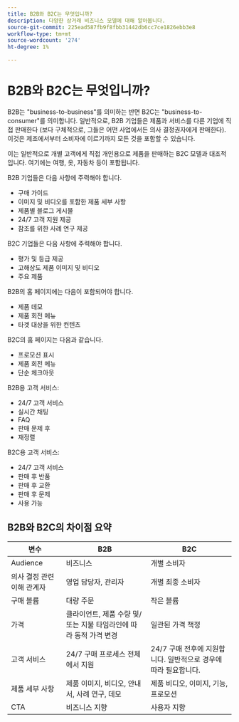 ```yaml
---
title: B2B와 B2C는 무엇입니까?
description: 다양한 상거래 비즈니스 모델에 대해 알아봅니다.
source-git-commit: 225ead587fb9f8fbb31442db6cc7ce1826ebb3e8
workflow-type: tm+mt
source-wordcount: '274'
ht-degree: 1%

---
```



# B2B와 B2C는 무엇입니까?

B2B는 &quot;business-to-business&quot;를 의미하는 반면 B2C는 &quot;business-to-consumer&quot;를 의미합니다. 일반적으로, B2B 기업들은 제품과 서비스를 다른 기업에 직접 판매한다 (보다 구체적으로, 그들은 어떤 사업에서든 의사 결정권자에게 판매한다). 이것은 제조에서부터 소비자에 이르기까지 모든 것을 포함할 수 있습니다.

이는 일반적으로 개별 고객에게 직접 개인용으로 제품을 판매하는 B2C 모델과 대조적입니다. 여기에는 여행, 옷, 자동차 등이 포함됩니다.

B2B 기업들은 다음 사항에 주력해야 합니다.

- 구매 가이드
- 이미지 및 비디오를 포함한 제품 세부 사항
- 제품별 블로그 게시물
- 24/7 고객 지원 제공
- 참조를 위한 사례 연구 제공

B2C 기업들은 다음 사항에 주력해야 합니다.

- 평가 및 등급 제공
- 고해상도 제품 이미지 및 비디오
- 주요 제품

B2B의 홈 페이지에는 다음이 포함되어야 합니다.

- 제품 데모
- 제품 회전 메뉴
- 타겟 대상을 위한 컨텐츠

B2C의 홈 페이지는 다음과 같습니다.

- 프로모션 표시
- 제품 회전 메뉴
- 단순 체크아웃

B2B용 고객 서비스:

- 24/7 고객 서비스
- 실시간 채팅
- FAQ
- 판매 문제 후
- 재정렬

B2C용 고객 서비스:

- 24/7 고객 서비스
- 판매 후 반품
- 판매 후 교환
- 판매 후 문제
- 사용 가능

## B2B와 B2C의 차이점 요약

| 변수 | B2B | B2C |
|----------|-----|-----|
| Audience | 비즈니스 | 개별 소비자 |
| 의사 결정 관련 이해 관계자 | 영업 담당자, 관리자 | 개별 최종 소비자 |
| 구매 볼륨 | 대량 주문 | 작은 볼륨 |
| 가격 | 클라이언트, 제품 수량 및/또는 지불 타임라인에 따라 동적 가격 변경 | 일관된 가격 책정 |
| 고객 서비스 | 24/7 구매 프로세스 전체에서 지원 | 24/7 구매 전후에 지원합니다. 일반적으로 경우에 따라 필요합니다. |
| 제품 세부 사항 | 제품 이미지, 비디오, 안내서, 사례 연구, 데모 | 제품 비디오, 이미지, 기능, 프로모션 |
| CTA | 비즈니스 지향 | 사용자 지향 |
